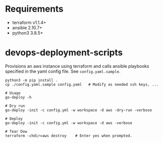 # Requirements
   - terraform v1.1.4+
   - ansible 2.10.7+
   - python3  3.8.5+

# devops-deployment-scripts

Provisions an aws instance using terraform and calls ansible playbooks specified in 
the yaml config file. See `config.yaml.sample`.

```
python3 -m pip install . 
cp ./config.yaml.sample config.yaml   # Modify as needed ssh keys, ...

# Usage
go-deploy -h

# Dry run
go-deploy -init -c config.yml -w workspace -d aws -dry-run -verbose

# Deploy 
go-deploy -init -c config.yml -w workspace -d aws -verbose

# Tear Dow
terraform -chdir=aws destroy    # Enter yes when prompted.
```
